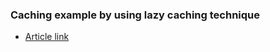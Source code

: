 ### Caching example by using lazy caching technique

* [Article link](https://www.youtube.com/watch?v=Q3KzZeUudsg)